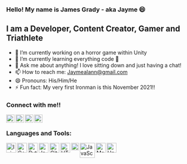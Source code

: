 ### Hello! My name is James Grady - aka Jayme 😄

## I am a Developer, Content Creator, Gamer and Triathlete
- 🔭 I’m currently working on a horror game within Unity
- 🌱 I’m currently learning everything code 🤣
- 💬 Ask me about anything! I love sitting down and just having a chat!
- 📫 How to reach me: Jaymealann@gmail.com 
- 😄 Pronouns: His/Him/He
- ⚡ Fun fact: My very first Ironman is this November 2021!!

### Connect with me!!
[<img align="left" alt="twitch" width="22px" src="https://cdn.jsdelivr.net/npm/simple-icons@v3/icons/twitch.svg" />](https://www.twitch.tv/jaymealann)
[<img align="left" alt="twitter" width="22px" src="https://cdn.jsdelivr.net/npm/simple-icons@v3/icons/twitter.svg" />](https://twitter.com/JaymeAlann)
[<img align="left" alt="Linkedin" width="22px" src="https://cdn.jsdelivr.net/npm/simple-icons@v3/icons/linkedin.svg" />](https://www.linkedin.com/in/jaymealann/)
[<img align="left" alt="instagram" width="22px" src="https://cdn.jsdelivr.net/npm/simple-icons@v3/icons/instagram.svg" />](https://www.instagram.com/jayme_alann/)

<br/>

### Languages and Tools:
<img align="left" alt="Injellij" width="26px" src="https://upload.wikimedia.org/wikipedia/commons/thumb/9/9c/IntelliJ_IDEA_Icon.svg/1200px-IntelliJ_IDEA_Icon.svg.png" />
<img align="left" alt="C++" width="26px" src="https://upload.wikimedia.org/wikipedia/commons/thumb/1/18/ISO_C%2B%2B_Logo.svg/306px-ISO_C%2B%2B_Logo.svg.png" />
<img align="left" alt="Python" width="26px" src="https://www.pinclipart.com/picdir/middle/269-2691398_python-logo-clipart-transparent-background-png-download.png" />
<img align="left" alt="Java" width="26px" src="https://brandslogos.com/wp-content/uploads/images/large/java-logo-1.png" />
<img align="left" alt="Github" width="26px" src="https://image.flaticon.com/icons/png/512/25/25231.png" />
<img align="left" alt="HTML5" width="26px" src="https://cdn.iconscout.com/icon/free/png-512/html5-10-569380.png" />
<img align="left" alt="CSS" width="20px" src="https://i.pinimg.com/originals/eb/7e/20/eb7e20e646f5b7ec9ed4f8f78a5dee8f.png" />
<img align="left" alt="JavaScript" width="40px" src="https://1000logos.net/wp-content/uploads/2020/09/JavaScript-Logo.png" />
<img align="left" alt="Maya" width="26px" src="https://mpng.subpng.com/20190306/tg/kisspng-autodesk-maya-computer-icons-portable-network-grap-5c8019ec7cbb67.4418013315518991165109.jpg" />
<img align="left" alt="Unity" width="26px" src="https://brandslogos.com/wp-content/uploads/images/large/unity-logo.png" />

<br />
<br />
